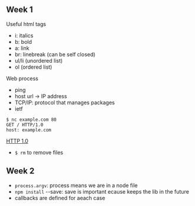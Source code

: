 ## Week 1
Useful html tags
* i: italics
* b: bold
* a: link
* br: linebreak (can be self closed)
* ul/li (unordered list)
* ol (ordered list)

Web process
* ping
* host url -> IP address
* TCP/IP: protocol that manages packages
* ietf

```
$ nc example.com 80
GET / HTTP/1.0
host: example.com
```

[HTTP 1.0](https://tools.ietf.org/html/rfc1945)

* `$ rm` to remove files

## Week 2
* `process.argv`: process means we are in a node file
* `npm install` --save: save is important ecause keeps the lib in the future
* callbacks are defined for aeach case
